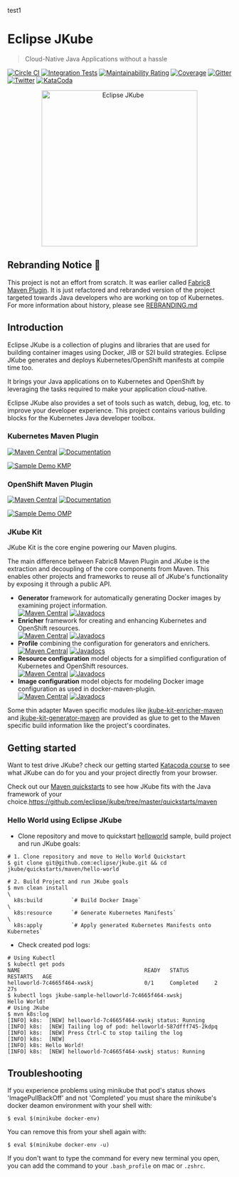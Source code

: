 test1
# Eclipse JKube
> Cloud-Native Java Applications without a hassle

[![Circle CI](https://circleci.com/gh/eclipse/jkube/tree/master.svg?style=shield)](https://circleci.com/gh/eclipse/jkube/tree/master)
[![Integration Tests](https://github.com/eclipse/jkube/workflows/Integration%20Tests/badge.svg?branch=master)](https://github.com/eclipse/jkube/actions?query=branch%3Amaster)
[![Maintainability Rating](https://sonarcloud.io/api/project_badges/measure?project=jkubeio_jkube&metric=sqale_rating)](https://sonarcloud.io/dashboard?id=jkubeio_jkube)
[![Coverage](https://sonarcloud.io/api/project_badges/measure?project=jkubeio_jkube&metric=coverage)](https://sonarcloud.io/dashboard?id=jkubeio_jkube)
[![Gitter](https://badges.gitter.im/eclipse/jkube.svg)](https://gitter.im/eclipse/jkube?utm_source=badge&utm_medium=badge&utm_campaign=pr-badge)
[![Twitter](https://img.shields.io/twitter/follow/jkubeio?style=social)](https://twitter.com/jkubeio)
[![KataCoda](https://i.imgur.com/2rRPzl0.png)](https://katacoda.com/jkubeio)

<p align="center">
  <a href="https://www.eclipse.org/jkube/">
  	<img src="https://i.imgur.com/EWL66xC.png" width="350" alt="Eclipse JKube"/>
  </a>
</p>

## Rebranding Notice :loudspeaker:

This project is not an effort from scratch. It was earlier called
[Fabric8 Maven Plugin](https://github.com/fabric8io/fabric8-maven-plugin).
It is just refactored and rebranded version of the project targeted towards Java developers who are working on top of
Kubernetes. For more information about history, please see [REBRANDING.md](./REBRANDING.md)

## Introduction

Eclipse JKube is a collection of plugins and libraries that are used for building container images using Docker, JIB or
S2I build strategies. Eclipse JKube generates and deploys Kubernetes/OpenShift manifests at compile time too.

It brings your Java applications on to Kubernetes and OpenShift by leveraging the tasks required to make your
application cloud-native.

Eclipse JKube also provides a set of tools such as watch, debug, log, etc. to improve your developer experience.
This project contains various building blocks for the Kubernetes Java developer toolbox.


### Kubernetes Maven Plugin
[![Maven Central](https://img.shields.io/maven-central/v/org.eclipse.jkube/kubernetes-maven-plugin.svg?label=Maven%20Central)](https://search.maven.org/search?q=g:%22org.eclipse.jkube%22%20AND%20a:%22kubernetes-maven-plugin%22)
[![Documentation](https://img.shields.io/badge/plugin-documentation-lightgrey)](https://www.eclipse.org/jkube/docs/kubernetes-maven-plugin)

[![Sample Demo KMP](./kubernetes-maven-plugin/kmp.png)](https://asciinema.org/a/335724)

### OpenShift Maven Plugin
[![Maven Central](https://img.shields.io/maven-central/v/org.eclipse.jkube/openshift-maven-plugin.svg?label=Maven%20Central)](https://search.maven.org/search?q=g:%22org.eclipse.jkube%22%20AND%20a:%22openshift-maven-plugin%22)
[![Documentation](https://img.shields.io/badge/plugin-documentation-lightgrey)](https://www.eclipse.org/jkube/docs/openshift-maven-plugin)

[![Sample Demo OMP](./openshift-maven-plugin/omp.png)](https://asciinema.org/a/335743)

### JKube Kit

JKube Kit is the core engine powering our Maven plugins.

The main difference between Fabric8 Maven Plugin and JKube is the extraction and decoupling of the core components from
Maven. This enables other projects and frameworks to reuse all of JKube's functionality by exposing it through a public API.

  * **Generator** framework for automatically generating Docker images by examining project information.<br />
  [![Maven Central](https://img.shields.io/maven-central/v/org.eclipse.jkube/jkube-kit-generator-api.svg?label=Maven%20Central)](https://search.maven.org/search?q=g:%22org.eclipse.jkube%22%20AND%20a:%22jkube-kit-generator-api%22) [![Javadocs](http://www.javadoc.io/badge/org.eclipse.jkube/jkube-kit-generator-api.svg?color=blue)](http://www.javadoc.io/doc/org.eclipse.jkube/jkube-kit-generator-api)
  * **Enricher** framework for creating and enhancing Kubernetes and OpenShift resources.<br />
  [![Maven Central](https://img.shields.io/maven-central/v/org.eclipse.jkube/jkube-kit-enricher-api.svg?label=Maven%20Central)](https://search.maven.org/search?q=g:%22org.eclipse.jkube%22%20AND%20a:%22jkube-kit-enricher-api%22) [![Javadocs](http://www.javadoc.io/badge/org.eclipse.jkube/jkube-kit-enricher-api.svg?color=blue)](http://www.javadoc.io/doc/org.eclipse.jkube/jkube-kit-enricher-api)
  * **Profile** combining the configuration for generators and enrichers.<br />
  [![Maven Central](https://img.shields.io/maven-central/v/org.eclipse.jkube/jkube-kit-profiles.svg?label=Maven%20Central)](https://search.maven.org/search?q=g:%22org.eclipse.jkube%22%20AND%20a:%22jkube-kit-profiles%22) [![Javadocs](http://www.javadoc.io/badge/org.eclipse.jkube/jkube-kit-profiles.svg?color=blue)](http://www.javadoc.io/doc/org.eclipse.jkube/jkube-kit-profiles)
  * **Resource configuration** model objects for a simplified configuration of Kubernetes and OpenShift resources.<br />
  [![Maven Central](https://img.shields.io/maven-central/v/org.eclipse.jkube/jkube-kit-config-resource.svg?label=Maven%20Central)](https://search.maven.org/search?q=g:%22org.eclipse.jkube%22%20AND%20a:%22jkube-kit-config-resource%22) [![Javadocs](http://www.javadoc.io/badge/org.eclipse.jkube/jkube-kit-config-resource.svg?color=blue)](http://www.javadoc.io/doc/org.eclipse.jkube/jkube-kit-config-resource)
  * **Image configuration** model objects for modeling Docker image configuration as used in docker-maven-plugin.<br />
  [![Maven Central](https://img.shields.io/maven-central/v/org.eclipse.jkube/jkube-kit-config-image.svg?label=Maven%20Central)](https://search.maven.org/search?q=g:%22org.eclipse.jkube%22%20AND%20a:%22jkube-kit-config-image%22) [![Javadocs](http://www.javadoc.io/badge/org.eclipse.jkube/jkube-kit-config-image.svg?color=blue)](http://www.javadoc.io/doc/org.eclipse.jkube/jkube-kit-config-image)

Some thin adapter Maven specific modules like [jkube-kit-enricher-maven](enricher/maven/pom.xml) and
[jkube-kit-generator-maven](generator/maven/pom.xml) are provided as glue to get to the Maven specific build information
 like the project's coordinates.

## Getting started

Want to test drive JKube? check our getting started [Katacoda course](https://katacoda.com/jkubeio/courses/getting-started)
to see what JKube can do for you and your project directly from your browser.

Check out our [Maven quickstarts](https://github.com/eclipse/jkube/tree/master/quickstarts/maven) to see how JKube fits
with the Java framework of your choice.https://github.com/eclipse/jkube/tree/master/quickstarts/maven

### Hello World using Eclipse JKube

- Clone repository and move to quickstart [helloworld](https://github.com/eclipse/jkube/tree/master/quickstarts/maven/hello-world) sample, build project and run JKube goals:
```shell script
# 1. Clone repository and move to Hello World Quickstart
$ git clone git@github.com:eclipse/jkube.git && cd jkube/quickstarts/maven/hello-world

# 2. Build Project and run JKube goals
$ mvn clean install                                                            \
  k8s:build         `# Build Docker Image`                                     \
  k8s:resource      `# Generate Kubernetes Manifests`                          \
  k8s:apply         `# Apply generated Kubernetes Manifests onto Kubernetes`
```
- Check created pod logs:
```shell script
# Using Kubectl
$ kubectl get pods
NAME                                       READY   STATUS        RESTARTS   AGE
helloworld-7c4665f464-xwskj                0/1     Completed     2          27s
$ kubectl logs jkube-sample-helloworld-7c4665f464-xwskj
Hello World!
# Using JKube
$ mvn k8s:log
[INFO] k8s:  [NEW] helloworld-7c4665f464-xwskj status: Running 
[INFO] k8s:  [NEW] Tailing log of pod: helloworld-587dfff745-2kdpq
[INFO] k8s:  [NEW] Press Ctrl-C to stop tailing the log
[INFO] k8s:  [NEW] 
[INFO] k8s: Hello World!
[INFO] k8s:  [NEW] helloworld-7c4665f464-xwskj status: Running 
```

## Troubleshooting

If you experience problems using minikube that pod's status shows 'ImagePullBackOff' and not 'Completed' you must share the minikube's docker deamon environment with your shell with:
```shell script
$ eval $(minikube docker-env)
```
You can remove this from your shell again with:
```shell script
$ eval $(minikube docker-env -u)
````
If you don't want to type the command for every new terminal you open, you can add the command to your `.bash_profile`
on mac or `.zshrc`.
